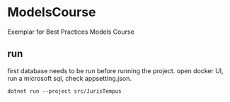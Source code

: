 # ModelsCourse
 Exemplar for  Best Practices Models Course

## run
first database needs to be run before running the project. open docker UI, run a microsoft sql, check appsetting.json.

```
dotnet run --project src/JurisTempus
```